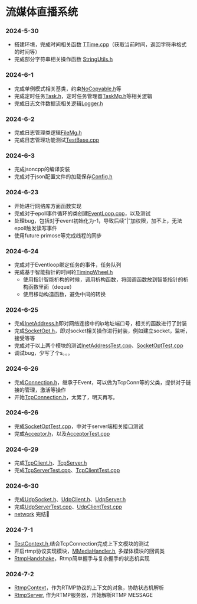 <!--
 * @Author: Duanran 995122760@qq.com
 * @Date: 2024-06-30 18:27:36
 * @LastEditors: Duanran 995122760@qq.com
 * @LastEditTime: 2024-07-02 16:22:47
 * @FilePath: /VideoServer/readme.md
 * @Description: 
 * 
 * Copyright (c) 2024 by ${git_name_email}, All Rights Reserved. 
-->

# 流媒体直播系统
### 2024-5-30
- 搭建环境，完成时间相关函数 [TTime.cpp](src/base/TTime.cpp)（获取当前时间，返回字符串格式的时间等）
- 完成部分字符串相关操作函数 [StringUtils.h](src/base/StringUtils.h)
### 2024-6-1
- 完成单例模式相关基类，约束[NoCopyable.h](src/base/NoCopyable.h)等
- 完成定时任务[Task.h](src/base/Task.h)，定时任务管理器[TaskMg.h](src/base/TaskMg.h)等相关逻辑
- 完成日志文件数据流相关逻辑[Logger.h](src/base/Logger.h)
### 2024-6-2
- 完成日志管理类逻辑[FileMg.h](src/base/FileMg.h)
- 完成日志管理功能测试[TestBase.cpp](src/base/TestBase.cpp)
### 2024-6-3
- 完成jsoncpp的编译安装
- 完成对于json配置文件的加载保存[Config.h](src/base/Config.h)
### 2024-6-23
- 开始进行网络库方面函数实现
- 完成对于epoll事件循环的类创建[EventLoop.cpp](src/network/net/EventLoop.cpp)，以及测试
- 处理bug，包括对于event初始化为-1，导致后续“|”加权限，加不上，无法epoll触发读写事件
- 使用future primose等完成线程的同步
### 2024-6-24
- 完成对于Eventloop绑定任务的事件，任务队列 
- 完成基于智能指针的时间轮[TimingWheel.h](src/network/net/TimingWheel.h)
    - 使用指针智能析构的时候，调用析构函数，将回调函数放到智能指针的析构函数里面（deque）
    - 使用移动构造函数，避免中间的转换
### 2024-6-25
- 完成[InetAddress.h](src/network/base/InetAddress.h)即对网络连接中的ip地址端口号，相关的函数进行了封装
- 完成[SocketOpt.h](src/network/base/SocketOpt.h)，即对socket相关操作进行封装，例如建立socket，监听，接受等等
- 完成对于以上两个模块的测试[InetAddressTest.cpp](src/network/net/tests/InetAddressTest.cpp)、[SocketOptTest.cpp](src/network/net/tests/SocketOptTest.cpp)
- 调试bug，少写了个s。。。
### 2024-6-26
- 完成[Connection.h](src/network/net/Connection.h)，继承于Event，可以做为TcpConn等的父类，提供对于链接的管理，激活等操作
- 开始[TcpConnection.h](src/network/net/TcpConnection.h)，太累了，明天再写。
### 2024-6-26
- 完成[SocketOptTest.cpp](src/network/net/tests/SocketOptTest.cpp)，中对于server端相关接口测试
- 完成[Acceptor.h](src/network/net/Acceptor.h)，以及[AcceptorTest.cpp](src/network/net/tests/AcceptorTest.cpp)
### 2024-6-29
- 完成[TcpClient.h](src/network/TcpClient.h)、[TcpServer.h](src/network/TcpServer.h)
- 完成[TcpServerTest.cpp](src/network/net/tests/TcpServerTest.cpp)、[TcpClientTest.cpp](src/network/net/tests/TcpClientTest.cpp)
### 2024-6-30
- 完成[UdpSocket.h](src/network/net/UdpSocket.h)、[UdpClient.h](src/network/UdpClient.h)、[UdpServer.h](src/network/UdpServer.h)
- 完成[UdpServerTest.cpp](src/network/net/tests/UdpServerTest.cpp)、[UdpClientTest.cpp](src/network/net/tests/UdpClientTest.cpp)
- [network](src/network) 完结💐
### 2024-7-1
- [TestContext.h](src/network/TestContext.h),结合TcpConnection完成上下文模块的测试
- 开启rtmp协议实现模块，[MMediaHandler.h](src/mmedia/base/MMediaHandler.h), 多媒体模块的回调类
- [RtmpHandshake](src/mmedia/rtmp/RtmpHandshake.h)，Rtmp简单握手与复杂握手的状态机实现
### 2024-7-2
- [RtmpContext](src/mmedia/rtmp/RtmpContext.h)，作为RTMP协议的上下文的对象，协助状态机解析
- [RtmpServer](src/mmedia/rtmp/RtmpServer.cpp), 作为RTMP服务器，开始解析RTMP MESSAGE